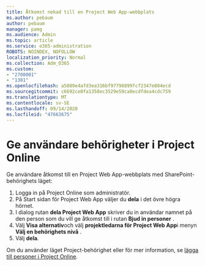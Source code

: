 ```yaml
---
title: Åtkomst nekad till en Project Web App-webbplats
ms.author: pebaum
author: pebaum
manager: pamg
ms.audience: Admin
ms.topic: article
ms.service: o365-administration
ROBOTS: NOINDEX, NOFOLLOW
localization_priority: Normal
ms.collection: Adm_O365
ms.custom:
- "2700001"
- "1381"
ms.openlocfilehash: a5809e4afd3ea316bf97796899fcf2347e804ecd
ms.sourcegitcommit: c6692ce0fa1358ec3529e59ca0ecdfdea4cdc759
ms.translationtype: MT
ms.contentlocale: sv-SE
ms.lasthandoff: 09/14/2020
ms.locfileid: "47663675"
---
```

# <a name="give-users-permissions-in-project-online"></a>Ge användare behörigheter i Project Online

Ge användare åtkomst till en Project Web App-webbplats med SharePoint-behörighets läget:

1. Logga in på Project Online som administratör.
2. På Start sidan för Project Web App väljer du **dela** i det övre högra hörnet.
3. I dialog rutan **dela Project Web App** skriver du in användar namnet på den person som du vill ge åtkomst till i rutan **Bjud in personer** .
4. Välj **Visa alternativ**och välj **projektledarna för Project Web App**i menyn **Välj en behörighets nivå** .
5. Välj **dela**.

Om du använder läget Project-behörighet eller för mer information, se [lägga till personer i Project Online](https://docs.microsoft.com/projectonline/step-2-add-people-to-project-online).
